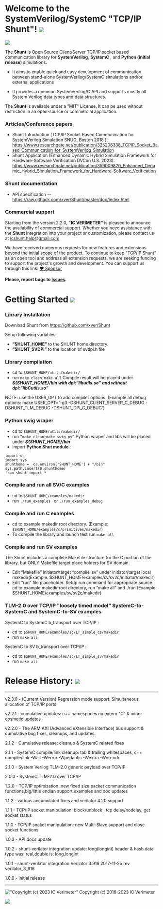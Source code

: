# Welcome to the **SystemVerilog/SystemC "TCP/IP Shunt"**! [![](https://img.shields.io/static/v1?label=Sponsor&message=%E2%9D%A4&logo=GitHub&color=%23fe8e86)](https://github.com/sponsors/xver)

![](https://github.com/xver/Shunt/blob/master/doc/shut_log_min.png)


The **Shunt** is Open Source Client/Server TCP/IP socket based communication library for **SystemVerilog**, **SystemC** , and **Python (initial release)** simulations.

* It aims to enable quick and easy development of communication between stand-alone SystemVerilog/SystemC simulations and/or external applications

* It provides a common SystemVerilog/C API and supports mostly all System Verilog data types and data structures.

The **Shunt** is available under a "MIT" License. It can be used without restriction in an open-source or commercial application.

### Articles/Conference papers
*  Shunt Introduction (TCP/IP Socket Based Communication for SystemVerilog Simulation SNUG, Boston 2018 ): 
https://www.researchgate.net/publication/325206338_TCPIP_Socket_Based_Communication_for_SystemVerilog_Simulation
*  Shunt Application (Enhanced Dynamic Hybrid Simulation Framework for Hardware-Software Verification DVCon U.S. 2023):
https://www.researchgate.net/publication/359009820_Enhanced_Dynamic_Hybrid_Simulation_Framework_for_Hardware-Software_Verification

### Shunt documentation
*  API specification  -- https://raw.githack.com/xver/Shunt/master/doc/index.html

### Commercial support
Starting from the version 2.2.0, **"IC VERIMETER"** is pleased to announce the availability of commercial support. 
Whether you need assistance with the **Shunt** integration into your project or customization, please contact us at icshunt.help@gmail.com

We have received numerous requests for new features and extensions beyond the initial scope of the product. To continue to keep "TCP/IP Shunt" as an open tool and address all extension requests, we are seeking funding to support the project's growth and development.
You can support us through this link:  [:heart: Sponsor](https://github.com/sponsors/xver)

#### Please, report bugs to [Issues](https://github.com/xver/Shunt/issues).


# Getting Started [![](https://img.shields.io/static/v1?label=Sponsor&message=%E2%9D%A4&logo=GitHub&color=%23fe8e86)](https://github.com/sponsors/xver)

### Library Installation

Download Shunt from https://github.com/xver/Shunt

Setup following variables:
 - **“SHUNT_HOME”**  to the SHUNT home directory.
 - **“SHUNT_SVDPI”** to the location of svdpi.h file

### Library compilation
 - cd to ``` $SHUNT_HOME/utils/makedir/ ```
 - run  ``` make clean;make all ```
Compile result will be placed under ***${SHUNT_HOME}/bin with dpi:“libutils.so” and without dpi:”libCutils.so”*** 

NOTE: use the USER_OPT to add compiler options. (Example all debug options: make USER_OPT='-g3 -DSHUNT_CLIENT_SERVER_C_DEBUG -DSHUNT_TLM_DEBUG -DSHUNT_DPI_C_DEBUG') 

### Python swig wraper
 - cd to ```$SHUNT_HOME/utils/makedir/ ```
 - run ``` “make clean;make swig_py” ```
Python wraper and libs will be placed under ***${SHUNT_HOME}/bin***
 - Import **Python Shut module** :

```
import os
import sys
shunthome =  os.environ['SHUNT_HOME'] + "/bin" 
sys.path.insert(0,shunthome)
from shunt import *
```


### Compile and run all SV/C examples
- cd to ```$SHUNT_HOME/examples/makedir```
- run ```./run_examples ``` or ```./run_examples_debug ``` 

### Compile and run C examples
- cd  to example makedir root directory. (Example: ``` $SHUNT_HOME/examples/c/primitives/makedir ```)
- To compile the library and launch test run ``` make all ```

### Compile and run SV examples
The Shunt includes a complete Makefile structure for the C portion of the library, but ONLY Makefile target place holders for SV domain.

 - Edit “Makefile” initiator/target “compile_sv” under initiator/target
   local makedir(Example: $SHUNT_HOME/examples/sv/sv2c/initiator/makedir)
 - Edit “run” file placeholder. Setup run command for appropriate
   source. cd to example makedir root directory, run “make all” and ./run
(Example:  $SHUNT_HOME/examples/sv/sv2c/makedir)

### TLM-2.0 over TCP/IP "loosely timed model"  SystemC-to-SystemC and SystemC-to-SV examples 

SystemC to SystemC  b_transport over TCP/IP :  
 - cd to ```$SHUNT_HOME/examples/sc/LT_simple_cs/makedir``` 
 - run  ```make all```

SystemC to SV  b_transport over TCP/IP :
 - cd to ```$SHUNT_HOME/examples/sc/LT_simple_sv/makedir ```
 - run  ```make all```
 
# Release History: [![](https://img.shields.io/static/v1?label=Sponsor&message=%E2%9D%A4&logo=GitHub&color=%23fe8e86)](https://github.com/sponsors/xver)
-----------------------
v2.3.0 - (Current Version) Regression mode support: Simultaneous allocation of TCP/IP ports.

v2.2.1 - cumulative updates: c++ namespaces no extern "C" & minor cosmetic updates

v2.2.0 - The ARM AXI (Advanced eXtensible Interface) bus support & cumulative bug fixes, cleanups, and updates. 
 
2.1.2 -  Cumulative release: cleanup & SystemC related fixes

2.1.1 - SystemC compile/link cleanup: tab & trailing whitespaces, c++ compile/link -Wall -Werror -Wpedantic -Wextra -Wno-odr

2.1.0  - System Verilog TLM-2.0 generic payload over TCP/IP  

2.0.0 - SystemC TLM-2.0 over TCP/IP 

1.2.0 - TCP/IP optimization ,new fixed size packet communication functions,big/little endian support.examples and doc updates

1.1.2 - various accumulated fixes and verilator 4.20 support  

1.1.1 - TCP/IP socket manipulation: block/unblock , tcp delay/nodelay, get socket status

1.1.0 - TCP/IP socket manipulation: new Multi-Slave support and close socket functions

1.0.3 - API docs update  

1.0.2  - shunt-verilator integration update: 
                          long(longint) header & hash data type 
                          was: real,double is: long,longint
                          
1.0.1  - shunt-verilator integration 
                          Verilator 3.916 2017-11-25 rev verilator_3_916
        
1.0.0 - initial release

-------------------------
!["Copyright (c) 2023 IC Verimeter"](https://github.com/xver/Shunt/blob/master/doc/IcVerimeter_logo.png)
Copyright (c) 2016-2023 IC Verimeter
 
 [![](https://img.shields.io/static/v1?label=Sponsor&message=%E2%9D%A4&logo=GitHub&color=%23fe8e86)](https://github.com/sponsors/xver)
